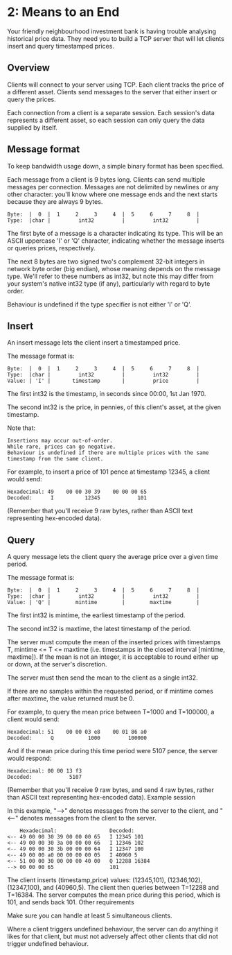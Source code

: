 # 2: Means to an End
Your friendly neighbourhood investment bank is having trouble analysing historical price data. They need you to build a TCP server that will let clients insert and query timestamped prices.

## Overview

Clients will connect to your server using TCP. Each client tracks the price of a different asset. Clients send messages to the server that either insert or query the prices.

Each connection from a client is a separate session. Each session's data represents a different asset, so each session can only query the data supplied by itself.

## Message format

To keep bandwidth usage down, a simple binary format has been specified.

Each message from a client is 9 bytes long. Clients can send multiple messages per connection. Messages are not delimited by newlines or any other character: you'll know where one message ends and the next starts because they are always 9 bytes.

```
Byte:  |  0  |  1     2     3     4  |  5     6     7     8  |
Type:  |char |         int32         |         int32         |
```

The first byte of a message is a character indicating its type. This will be an ASCII uppercase 'I' or 'Q' character, indicating whether the message inserts or queries prices, respectively.

The next 8 bytes are two signed two's complement 32-bit integers in network byte order (big endian), whose meaning depends on the message type. We'll refer to these numbers as int32, but note this may differ from your system's native int32 type (if any), particularly with regard to byte order.

Behaviour is undefined if the type specifier is not either 'I' or 'Q'.

## Insert

An insert message lets the client insert a timestamped price.

The message format is:

```
Byte:  |  0  |  1     2     3     4  |  5     6     7     8  |
Type:  |char |         int32         |         int32         |
Value: | 'I' |       timestamp       |         price         |
```

The first int32 is the timestamp, in seconds since 00:00, 1st Jan 1970.

The second int32 is the price, in pennies, of this client's asset, at the given timestamp.

Note that:

    Insertions may occur out-of-order.
    While rare, prices can go negative.
    Behaviour is undefined if there are multiple prices with the same timestamp from the same client.

For example, to insert a price of 101 pence at timestamp 12345, a client would send:

```
Hexadecimal: 49    00 00 30 39    00 00 00 65
Decoded:      I          12345            101
```

(Remember that you'll receive 9 raw bytes, rather than ASCII text representing hex-encoded data).


## Query

A query message lets the client query the average price over a given time period.

The message format is:

```
Byte:  |  0  |  1     2     3     4  |  5     6     7     8  |
Type:  |char |         int32         |         int32         |
Value: | 'Q' |        mintime        |        maxtime        |
```

The first int32 is mintime, the earliest timestamp of the period.

The second int32 is maxtime, the latest timestamp of the period.

The server must compute the mean of the inserted prices with timestamps T, mintime <= T <= maxtime (i.e. timestamps in the closed interval [mintime, maxtime]). If the mean is not an integer, it is acceptable to round either up or down, at the server's discretion.

The server must then send the mean to the client as a single int32.

If there are no samples within the requested period, or if mintime comes after maxtime, the value returned must be 0.

For example, to query the mean price between T=1000 and T=100000, a client would send:

```
Hexadecimal: 51    00 00 03 e8    00 01 86 a0
Decoded:      Q           1000         100000
```

And if the mean price during this time period were 5107 pence, the server would respond:

```
Hexadecimal: 00 00 13 f3
Decoded:            5107
```

(Remember that you'll receive 9 raw bytes, and send 4 raw bytes, rather than ASCII text representing hex-encoded data).
Example session

In this example, "-->" denotes messages from the server to the client, and "<--" denotes messages from the client to the server.

```
    Hexadecimal:                 Decoded:
<-- 49 00 00 30 39 00 00 00 65   I 12345 101
<-- 49 00 00 30 3a 00 00 00 66   I 12346 102
<-- 49 00 00 30 3b 00 00 00 64   I 12347 100
<-- 49 00 00 a0 00 00 00 00 05   I 40960 5
<-- 51 00 00 30 00 00 00 40 00   Q 12288 16384
--> 00 00 00 65                  101
```

The client inserts (timestamp,price) values: (12345,101), (12346,102), (12347,100), and (40960,5). The client then queries between T=12288 and T=16384. The server computes the mean price during this period, which is 101, and sends back 101.
Other requirements

Make sure you can handle at least 5 simultaneous clients.

Where a client triggers undefined behaviour, the server can do anything it likes for that client, but must not adversely affect other clients that did not trigger undefined behaviour.
